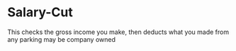 # Salary-Cut
This checks the gross income you make, then deducts what you made from any parking may be company owned

